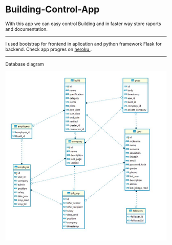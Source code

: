 # Building-Control-App
With this app we can easy control Building and in faster way store raports and documentation.


<hr>

I used bootstrap for frontend in aplication and python framework Flask for backend.
Check app progres on <a href='http://bulding-control-app.herokuapp.com/' target="_blank"> heroku </a>.


<hr>

Database diagram

<img src="app/static/img/preview_db.JPG" alt="diagram db">

